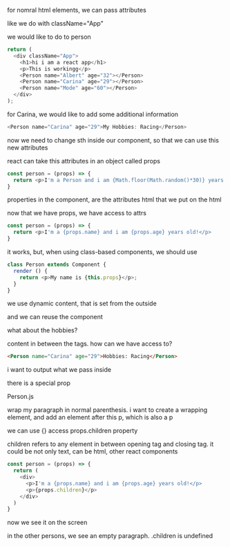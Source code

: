 for nomral html elements, we can pass attributes

like we do with className="App"

we would like to do to person

```js
return (
  <div className="App">
    <h1>hi i am a react app</h1>
    <p>This is workingg</p>
    <Person name="Albert" age="32"></Person>
    <Person name="Carina" age="29"></Person>
    <Person name="Mode" age="60"></Person>
  </div>
);
```

for Carina, we would like to add some additional information

```js
<Person name="Carina" age="29">My Hobbies: Racing</Person>
```

now we need to change sth inside our component, so that we can use this new attributes

react can take this attributes in an object called props

```js
const person = (props) => {
  return <p>I'm a Person and i am {Math.floor(Math.random()*30)} years old!</p>
}
```

properties in the component, are the attributes html that we put on the html

now that we have props, we have access to attrs

```js
const person = (props) => {
  return <p>I'm a {props.name} and i am {props.age} years old!</p>
}
```

it works, but, when using class-based components, we should use

```js
class Person extends Component {
  render () {
    return <p>My name is {this.props}</p>;
  }
}
```

we use dynamic content, that is set from the outside

and we can reuse the component

what about the hobbies?

content in between the tags. how can we have access to?

```html
<Person name="Carina" age="29">Hobbies: Racing</Person>
```

i want to output what we pass inside

there is a special prop

Person.js

wrap my paragraph in normal parenthesis.
i want to create a wrapping element, and add an element after this p, which is also a p

we can use {} access props.children property

children refers to any element in between opening tag and closing tag. it could be not only text, can be html, other react components

```js
const person = (props) => {
  return (
    <div>
      <p>I'm a {props.name} and i am {props.age} years old!</p>
      <p>{props.children}</p>
    </div>
  )
}
```

now we see it on the screen

in the other persons, we see an empty paragraph. .children is undefined



































